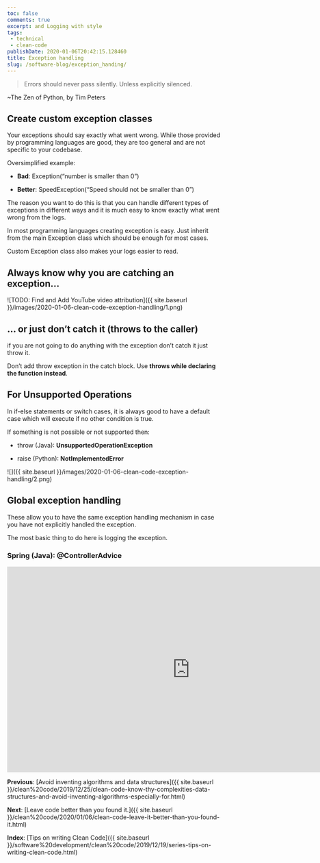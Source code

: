 ```yaml
---
toc: false
comments: true
excerpt: and Logging with style
tags:
 - technical
 - clean-code
publishDate: 2020-01-06T20:42:15.128460
title: Exception handling
slug: /software-blog/exception_handing/
---
```


> Errors should never pass silently.
> Unless explicitly silenced.

~The Zen of Python, by Tim Peters

## Create custom exception classes

Your exceptions should say exactly what went wrong. While those provided by programming languages are good, they are too general and are not specific to your codebase.

Oversimplified example:

- **Bad**: Exception(“number is smaller than 0”)

- **Better**: SpeedException(“Speed should not be smaller than 0”)

The reason you want to do this is that you can handle different types of exceptions in different ways and it is much easy to know exactly what went wrong from the logs.

In most programming languages creating exception is easy. Just inherit from the main Exception class which should be enough for most cases.

Custom Exception class also makes your logs easier to read.

## Always know why you are catching an exception…

![TODO: Find and Add YouTube video attribution]({{ site.baseurl }}/images/2020-01-06-clean-code-exception-handling/1.png)

## … or just don’t catch it (throws to the caller)

if you are not going to do anything with the exception don’t catch it just throw it.

Don’t add throw exception in the catch block. Use **throws while declaring the function instead**.

## For Unsupported Operations

In if-else statements or switch cases, it is always good to have a default case which will execute if no other condition is true.

If something is not possible or not supported then:

- throw (Java): **UnsupportedOperationException**

- raise (Python): **NotImplementedError**

![]({{ site.baseurl }}/images/2020-01-06-clean-code-exception-handling/2.png)

## Global exception handling

These allow you to have the same exception handling mechanism in case you have not explicitly handled the exception.

The most basic thing to do here is logging the exception.

### Spring (Java): @ControllerAdvice

<iframe
                width="854"
                height="480"
                src="https://cdn.embedly.com/widgets/media.html?src=https%3A%2F%2Fwww.youtube.com%2Fembed%2FyIr5iNIXJjo%3Ffeature%3Doembed&url=https%3A%2F%2Fwww.youtube.com%2Fwatch%3Fv%3DyIr5iNIXJjo&image=https%3A%2F%2Fi.ytimg.com%2Fvi%2FyIr5iNIXJjo%2Fhqdefault.jpg&key=a19fcc184b9711e1b4764040d3dc5c07&type=text%2Fhtml&schema=youtube"
                frameborder="0"
                allow="accelerometer; autoplay; encrypted-media; gyroscope; picture-in-picture"
                allowfullscreen
              ></iframe>

**Previous**: [Avoid inventing algorithms and data structures]({{ site.baseurl }}/clean%20code/2019/12/25/clean-code-know-thy-complexities-data-structures-and-avoid-inventing-algorithms-especially-for.html)

**Next**: [Leave code better than you found it.]({{ site.baseurl }}/clean%20code/2020/01/06/clean-code-leave-it-better-than-you-found-it.html)

**Index**: [Tips on writing Clean Code]({{ site.baseurl }}/software%20development/clean%20code/2019/12/19/series-tips-on-writing-clean-code.html)